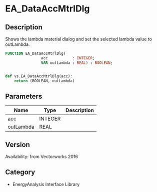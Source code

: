 # EA_DataAccMtrlDlg

## Description
Shows the lambda material dialog and set the selected lambda value to outLambda.

```pascal
FUNCTION EA_DataAccMtrlDlg(
				acc           : INTEGER;
				VAR outLambda : REAL) : BOOLEAN;
```

```python

def vs.EA_DataAccMtrlDlg(acc):
    return (BOOLEAN, outLambda)
```

## Parameters
|Name|Type|Description|
|---|---|---|
|acc|INTEGER||
|outLambda|REAL||

## Version
Availability: from Vectorworks 2016
## Category
* EnergyAnalysis Interface Library

